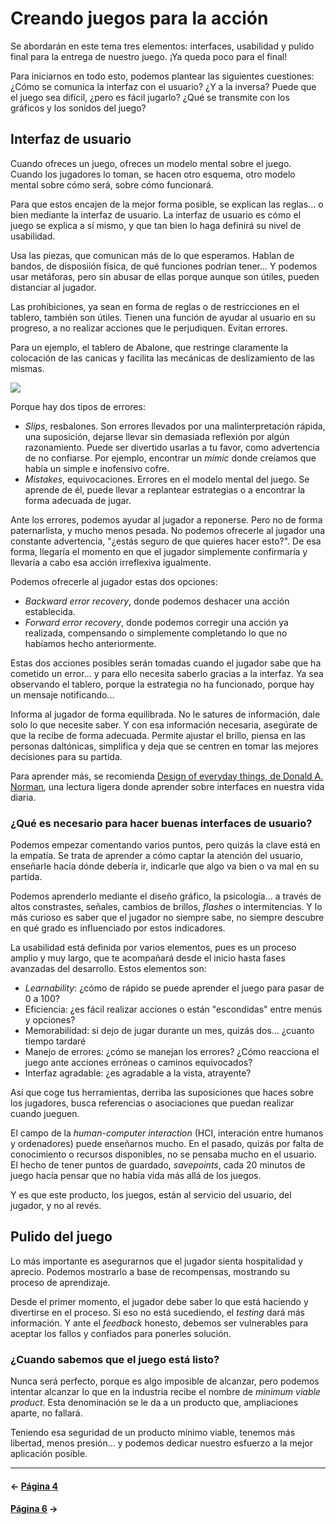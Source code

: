 # Creando juegos para la acción

Se abordarán en este tema tres elementos: interfaces, usabilidad y pulido final para la entrega de nuestro juego. ¡Ya queda poco para el final!

Para iniciarnos en todo esto, podemos plantear las siguientes cuestiones: ¿Cómo se comunica la interfaz con el usuario? ¿Y a la inversa?
Puede que el juego sea difícil, ¿pero es fácil jugarlo?
¿Qué se transmite con los gráficos y los sonidos del juego?

## Interfaz de usuario

Cuando ofreces un juego, ofreces un modelo mental sobre el juego. Cuando los jugadores lo toman, se hacen otro esquema, otro modelo mental sobre cómo será, sobre cómo funcionará.

Para que estos encajen de la mejor forma posible, se explican las reglas... o bien mediante la interfaz de usuario. La interfaz de usuario es cómo el juego se explica a sí mismo, y que tan bien lo haga definirá su nivel de usabilidad.

Usa las piezas, que comunican más de lo que esperamos. Hablan de bandos, de disposiión física, de qué funciones podrían tener... Y podemos usar metáforas, pero sin abusar de ellas porque aunque son útiles, pueden distanciar al jugador.

Las prohibiciones, ya sean en forma de reglas o de restricciones en el tablero, también son útiles. Tienen una función de ayudar al usuario en su progreso, a no realizar acciones que le perjudiquen. Evitan errores.

Para un ejemplo, el tablero de Abalone, que restringe claramente la colocación de las canicas y facilita las mecánicas de deslizamiento de las mismas.

![](https://www.jugonesweb.com/wp-content/uploads/2015/12/asmodeeabalone.jpg)

Porque hay dos tipos de errores:

* _Slips_, resbalones. Son errores llevados por una malinterpretación rápida, una suposición, dejarse llevar sin demasiada reflexión por algún razonamiento. Puede ser divertido usarlas a tu favor, como advertencia de no confiarse. Por ejemplo, encontrar un _mimic_ donde creíamos que había un simple e inofensivo cofre.
* _Mistakes_, equivocaciones. Errores en el modelo mental del juego. Se aprende de él, puede llevar a replantear estrategias o a encontrar la forma adecuada de jugar.

Ante los errores, podemos ayudar al jugador a reponerse. Pero no de forma paternarlista, y mucho menos pesada. No podemos ofrecerle al jugador una constante advertencia, "¿estás seguro de que quieres hacer esto?". De esa forma, llegaría el momento en que el jugador simplemente confirmaría y llevaría a cabo esa acción irreflexiva igualmente.

Podemos ofrecerle al jugador estas dos opciones:

* _Backward error recovery_, donde podemos deshacer una acción establecida.
* _Forward error recovery_, donde podemos corregir una acción ya realizada, compensando o simplemente completando lo que no habíamos hecho anteriormente.

Estas dos acciones posibles serán tomadas cuando el jugador sabe que ha cometido un error... y para ello necesita saberlo gracias a la interfaz. Ya sea observando el tablero, porque la estrategia no ha funcionado, porque hay un mensaje notificando...

Informa al jugador de forma equilibrada. No le satures de información, dale solo lo que necesite saber. Y con esa información necesaria, asegúrate de que la recibe de forma adecuada. Permite ajustar el brillo, piensa en las personas daltónicas, simplifica y deja que se centren en tomar las mejores decisiones para su partida.

Para aprender más, se recomienda [Design of everyday things, de Donald A. Norman](https://www.goodreads.com/book/show/840.The_Design_of_Everyday_Things), una lectura ligera donde aprender sobre interfaces en nuestra vida diaria.

### ¿Qué es necesario para hacer buenas interfaces de usuario?

Podemos empezar comentando varios puntos, pero quizás la clave está en la empatía. Se trata de aprender a cómo captar la atención del usuario, enseñarle hacia dónde debería ir, indicarle que algo va bien o va mal en su partida.

Podemos aprenderlo mediante el diseño gráfico, la psicología... a través de altos constrastes, señales, cambios de brillos, _flashes_ o intermitencias. Y lo más curioso es saber que el jugador no siempre sabe, no siempre descubre en qué grado es influenciado por estos indicadores.

La usabilidad está definida por varios elementos, pues es un proceso amplio y muy largo, que te acompañará desde el inicio hasta fases avanzadas del desarrollo. Estos elementos son:

* _Learnability_: ¿cómo de rápido se puede aprender el juego para pasar de 0 a 100?
* Eficiencia: ¿es fácil realizar acciones o están "escondidas" entre menús y opciones?
* Memorabilidad: si dejo de jugar durante un mes, quizás dos... ¿cuanto tiempo tardaré 
* Manejo de errores: ¿cómo se manejan los errores? ¿Cómo reacciona el juego ante acciones erróneas o caminos equivocados?
* Interfaz agradable: ¿es agradable a la vista, atrayente?

Así que coge tus herramientas, derriba las suposiciones que haces sobre los jugadores, busca referencias o asociaciones que puedan realizar cuando jueguen.

El campo de la _human-computer interaction_ (HCI, interación entre humanos y ordenadores) puede enseñarnos mucho. En el pasado, quizás por falta de conocimiento o recursos disponibles, no se pensaba mucho en el usuario. El hecho de tener puntos de guardado, _savepoints_, cada 20 minutos de juego hacía pensar que no había vida más allá de los juegos.

Y es que este producto, los juegos, están al servicio del usuario, del jugador, y no al revés.

## Pulido del juego

Lo más importante es asegurarnos que el jugador sienta hospitalidad y aprecio. Podemos mostrarlo a base de recompensas, mostrando su proceso de aprendizaje.

Desde el primer momento, el jugador debe saber lo que está haciendo y divertirse en el proceso. Si eso no está sucediendo, el _testing_ dará más información. Y ante el _feedback_ honesto, debemos ser vulnerables para aceptar los fallos y confiados para ponerles solución.

### ¿Cuando sabemos que el juego está listo?

Nunca será perfecto, porque es algo imposible de alcanzar, pero podemos intentar alcanzar lo que en la industria recibe el nombre de _minimum viable product_. Esta denominación se le da a un producto que, ampliaciones aparte, no fallará.

Teniendo esa seguridad de un producto mínimo viable, tenemos más libertad, menos presión... y podemos dedicar nuestro esfuerzo a la mejor aplicación posible.

---
#### ← [Página 4](w4.md)
#### [Página 6](w6.md) →
